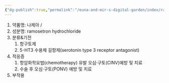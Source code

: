 ```yaml
---
{"dg-publish":true,"permalink":"/euna-and-mir-s-digital-garden/index/ramosetron-iramo-03/","tags":["template"]}
---
```


1. 약품명: 나제아 / 
2. 성분명: ramosetron hydrochloride
3. 분류&기전
	1. 항구토제 
	2. 5-HT3 수용체 길항제(serotonin type 3 receptor antagonist)
4. 적응증
	1. 항암화학요법(chemotherapy) 유발 오심·구토(CINV)예방 및 치료
    2. 수술 후 오심·구토(PONV) 예방 및 치료
5. 부작용